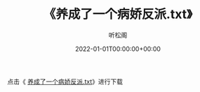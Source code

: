 ﻿---
title:  《养成了一个病娇反派.txt》
date:   2022-01-01T00:00:00+00:00
author: 听松阁
layout: post
permalink: /养成了一个病娇反派/
categories: 小说
tags: [小说]
---

点击《 [养成了一个病娇反派.txt](http://img.660000.xyz/bookstukust/book/bntxt/10/养成了一个病娇反派.txt)》进行下载